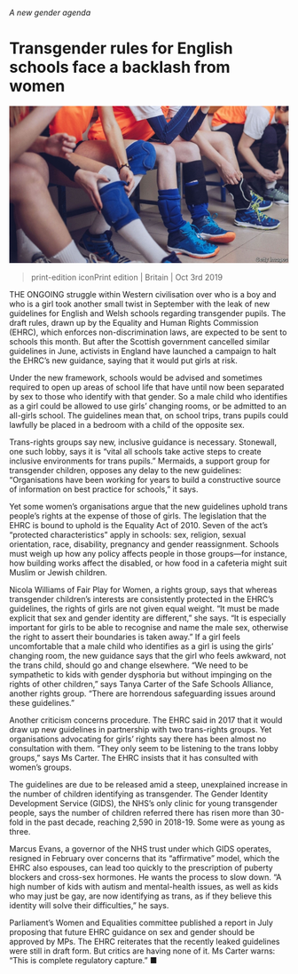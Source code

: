 ###### A new gender agenda

# Transgender rules for English schools face a backlash from women 

![image](images/20191005_brp502.jpg) 

> print-edition iconPrint edition | Britain | Oct 3rd 2019 

THE ONGOING struggle within Western civilisation over who is a boy and who is a girl took another small twist in September with the leak of new guidelines for English and Welsh schools regarding transgender pupils. The draft rules, drawn up by the Equality and Human Rights Commission (EHRC), which enforces non-discrimination laws, are expected to be sent to schools this month. But after the Scottish government cancelled similar guidelines in June, activists in England have launched a campaign to halt the EHRC’s new guidance, saying that it would put girls at risk. 

Under the new framework, schools would be advised and sometimes required to open up areas of school life that have until now been separated by sex to those who identify with that gender. So a male child who identifies as a girl could be allowed to use girls’ changing rooms, or be admitted to an all-girls school. The guidelines mean that, on school trips, trans pupils could lawfully be placed in a bedroom with a child of the opposite sex. 

Trans-rights groups say new, inclusive guidance is necessary. Stonewall, one such lobby, says it is “vital all schools take active steps to create inclusive environments for trans pupils.” Mermaids, a support group for transgender children, opposes any delay to the new guidelines: “Organisations have been working for years to build a constructive source of information on best practice for schools,” it says. 

Yet some women’s organisations argue that the new guidelines uphold trans people’s rights at the expense of those of girls. The legislation that the EHRC is bound to uphold is the Equality Act of 2010. Seven of the act’s “protected characteristics” apply in schools: sex, religion, sexual orientation, race, disability, pregnancy and gender reassignment. Schools must weigh up how any policy affects people in those groups—for instance, how building works affect the disabled, or how food in a cafeteria might suit Muslim or Jewish children. 

Nicola Williams of Fair Play for Women, a rights group, says that whereas transgender children’s interests are consistently protected in the EHRC’s guidelines, the rights of girls are not given equal weight. “It must be made explicit that sex and gender identity are different,” she says. “It is especially important for girls to be able to recognise and name the male sex, otherwise the right to assert their boundaries is taken away.” If a girl feels uncomfortable that a male child who identifies as a girl is using the girls’ changing room, the new guidance says that the girl who feels awkward, not the trans child, should go and change elsewhere. “We need to be sympathetic to kids with gender dysphoria but without impinging on the rights of other children,” says Tanya Carter of the Safe Schools Alliance, another rights group. “There are horrendous safeguarding issues around these guidelines.” 

Another criticism concerns procedure. The EHRC said in 2017 that it would draw up new guidelines in partnership with two trans-rights groups. Yet organisations advocating for girls’ rights say there has been almost no consultation with them. “They only seem to be listening to the trans lobby groups,” says Ms Carter. The EHRC insists that it has consulted with women’s groups. 

The guidelines are due to be released amid a steep, unexplained increase in the number of children identifying as transgender. The Gender Identity Development Service (GIDS), the NHS’s only clinic for young transgender people, says the number of children referred there has risen more than 30-fold in the past decade, reaching 2,590 in 2018-19. Some were as young as three. 

Marcus Evans, a governor of the NHS trust under which GIDS operates, resigned in February over concerns that its “affirmative” model, which the EHRC also espouses, can lead too quickly to the prescription of puberty blockers and cross-sex hormones. He wants the process to slow down. “A high number of kids with autism and mental-health issues, as well as kids who may just be gay, are now identifying as trans, as if they believe this identity will solve their difficulties,” he says. 

Parliament’s Women and Equalities committee published a report in July proposing that future EHRC guidance on sex and gender should be approved by MPs. The EHRC reiterates that the recently leaked guidelines were still in draft form. But critics are having none of it. Ms Carter warns: “This is complete regulatory capture.” ■ 

